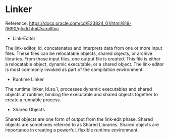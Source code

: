 # Linker

Reference:
https://docs.oracle.com/cd/E23824_01/html/819-0690/glcdi.html#scrolltoc

* Link-Editor

The link-editor, ld, concatenates and interprets data from one or more input files. These files can be relocatable objects, shared objects, or archive libraries. From these input files, one output file is created. This file is either a relocatable object, dynamic executable, or a shared object. The link-editor is most commonly invoked as part of the compilation environment.

* Runtime Linker

The runtime linker, ld.so.1, processes dynamic executables and shared objects at runtime, binding the executable and shared objects together to create a runnable process.

* Shared Objects

Shared objects are one form of output from the link-edit phase. Shared objects are sometimes referred to as Shared Libraries. Shared objects are importance in creating a powerful, flexible runtime environment.